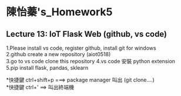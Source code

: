 # 陳怡蓁's_Homework5 

## Lecture 13: IoT Flask Web (github, vs code)  

  
   
1.Please install vs code, register github, install git for windows   
2.github create a new repository (aiot0518)      
3.go to vs code clone this repository
4.vs code 安裝 python extension       
5.pip install flask, pandas, sklearn   


*快捷鍵 ctrl+shift+p ===> package manager 叫出 (git clone....)        
*快捷鍵 ctrl+' ==> 叫出終端機
